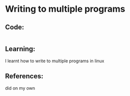 # Writing to multiple programs
## Code:
```bash

```
## Learning:
 I learnt how to write to multiple programs in linux
## References:
 did on my own
